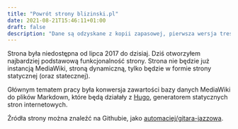 ```yaml
---
title: "Powrót strony blizinski.pl"
date: 2021-08-21T15:46:11+01:00
draft: false
description: "Dane są odzyskane z kopii zapasowej, pierwsza wersja treści jest online"
---
```

Strona była niedostępna od lipca 2017 do dzisiaj. Dziś otworzyłem najbardziej
podstawową funkcjonalność strony. Strona nie będzie już instancją MediaWiki,
stroną dynamiczną, tylko będzie w formie strony statycznej (oraz statecznej).

Głównym tematem pracy była konwersja zawartości bazy danych MediaWiki do plików
Markdown, które będą działały z [Hugo](https://gohugo.io), generatorem
statycznych stron internetowych.

Źródła strony można znaleźć na Githubie, jako [automaciej/gitara-jazzowa][gh].

[gh]: https://github.com/automaciej/gitara-jazzowa
